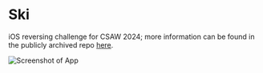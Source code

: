 # Ski

iOS reversing challenge for CSAW 2024; more information can be found in the publicly archived repo [here](https://github.com/osirislab/CSAW-CTF-2024-Finals).

![Screenshot of App](https://github.com/user-attachments/assets/1bc60c16-8a4c-49bc-ab04-074aab74bfd6)
